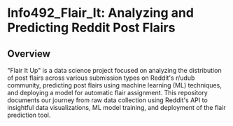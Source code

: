 # Info492_Flair_It: Analyzing and Predicting Reddit Post Flairs
## Overview
"Flair It Up" is a data science project focused on analyzing the distribution of post flairs across various submission types on Reddit's r/udub community, predicting post flairs using machine learning (ML) techniques, and deploying a model for automatic flair assignment. This repository documents our journey from raw data collection using Reddit's API to insightful data visualizations, ML model training, and deployment of the flair prediction tool.
